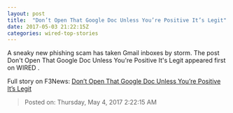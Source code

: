 ```yaml
---
layout: post
title:  "Don’t Open That Google Doc Unless You’re Positive It’s Legit"
date: 2017-05-03 21:22:15Z
categories: wired-top-stories
---
```


A sneaky new phishing scam has taken Gmail inboxes by storm. The post Don't Open That Google Doc Unless You're Positive It's Legit appeared first on WIRED .


Full story on F3News: [Don’t Open That Google Doc Unless You’re Positive It’s Legit](http://www.f3nws.com/n/2krXpF)

> Posted on: Thursday, May 4, 2017 2:22:15 AM
